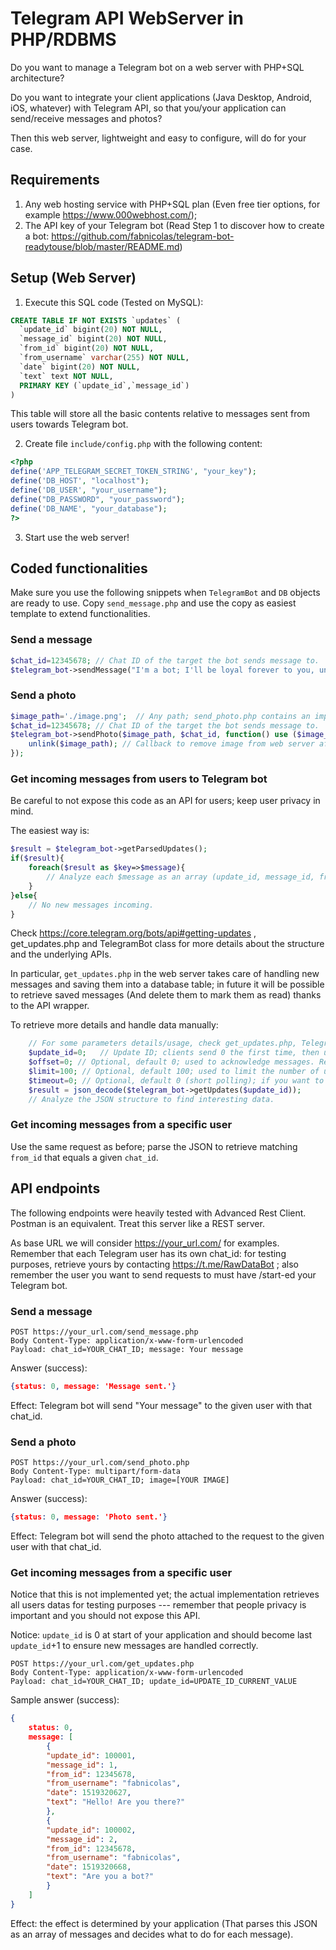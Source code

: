 # Telegram API WebServer in PHP/RDBMS
Do you want to manage a Telegram bot on a web server with PHP+SQL architecture?

Do you want to integrate your client applications (Java Desktop, Android, iOS, whatever) with Telegram API, so that you/your application can send/receive messages and photos?

Then this web server, lightweight and easy to configure, will do for your case.

## Requirements
1. Any web hosting service with PHP+SQL plan (Even free tier options, for example https://www.000webhost.com/);
2. The API key of your Telegram bot (Read Step 1 to discover how to create a bot: https://github.com/fabnicolas/telegram-bot-readytouse/blob/master/README.md)

## Setup (Web Server)
1. Execute this SQL code (Tested on MySQL):
```sql
CREATE TABLE IF NOT EXISTS `updates` (
  `update_id` bigint(20) NOT NULL,
  `message_id` bigint(20) NOT NULL,
  `from_id` bigint(20) NOT NULL,
  `from_username` varchar(255) NOT NULL,
  `date` bigint(20) NOT NULL,
  `text` text NOT NULL,
  PRIMARY KEY (`update_id`,`message_id`)
)
```
This table will store all the basic contents relative to messages sent from users towards Telegram bot.

2. Create file `include/config.php` with the following content:
```php
<?php
define('APP_TELEGRAM_SECRET_TOKEN_STRING', "your_key");
define('DB_HOST', "localhost");
define('DB_USER', "your_username");
define("DB_PASSWORD", "your_password");
define('DB_NAME', "your_database");
?>
```

3. Start use the web server!

## Coded functionalities
Make sure you use the following snippets when `TelegramBot` and `DB` objects are ready to use.
Copy `send_message.php` and use the copy as easiest template to extend functionalities.

### Send a message
```php
$chat_id=12345678; // Chat ID of the target the bot sends message to.
$telegram_bot->sendMessage("I'm a bot; I'll be loyal forever to you, unless you make me crash.", $chat_id);
```

### Send a photo
```php
$image_path='./image.png';  // Any path; send_photo.php contains an implementation to handle images sent by user
$chat_id=12345678; // Chat ID of the target the bot sends message to.
$telegram_bot->sendPhoto($image_path, $chat_id, function() use ($image_path){
	unlink($image_path); // Callback to remove image from web server after you sent it.
});
```

### Get incoming messages from users to Telegram bot
Be careful to not expose this code as an API for users; keep user privacy in mind.

The easiest way is:
```php
$result = $telegram_bot->getParsedUpdates();
if($result){
    foreach($result as $key=>$message){
    	// Analyze each $message as an array (update_id, message_id, from_id, from_username, date, text).
    }
}else{
    // No new messages incoming.
}
```
Check https://core.telegram.org/bots/api#getting-updates , get_updates.php and TelegramBot class for more details about the structure and the underlying APIs.

In particular, `get_updates.php` in the web server takes care of handling new messages and saving them into a database table; in future it will be possible to retrieve saved messages (And delete them to mark them as read) thanks to the API wrapper. 



To retrieve more details and handle data manually:
```php
    // For some parameters details/usage, check get_updates.php, TelegramBot class and .
    $update_id=0;   // Update ID; clients send 0 the first time, then uses last possible number.
    $offset=0; // Optional, default 0; used to acknowledge messages. Read Telegram API for details.
    $limit=100; // Optional, default 100; used to limit the number of updates handled at the same time.
    $timeout=0; // Optional, default 0 (short polling); if you want to use long polling, set a value >0.
    $result = json_decode($telegram_bot->getUpdates($update_id));
    // Analyze the JSON structure to find interesting data.
```

### Get incoming messages from a specific user
Use the same request as before; parse the JSON to retrieve matching `from_id` that equals a given `chat_id`.


## API endpoints
The following endpoints were heavily tested with Advanced Rest Client. Postman is an equivalent. Treat this server like a REST server.

As base URL we will consider https://your_url.com/ for examples.
Remember that each Telegram user has its own chat_id: for testing purposes, retrieve yours by contacting https://t.me/RawDataBot ; also remember the user you want to send requests to must have /start-ed your Telegram bot.

### Send a message
```
POST https://your_url.com/send_message.php
Body Content-Type: application/x-www-form-urlencoded
Payload: chat_id=YOUR_CHAT_ID; message: Your message
```
Answer (success):
```json
{status: 0, message: 'Message sent.'}
```
Effect: Telegram bot will send "Your message" to the given user with that chat_id.

### Send a photo
```
POST https://your_url.com/send_photo.php
Body Content-Type: multipart/form-data
Payload: chat_id=YOUR_CHAT_ID; image=[YOUR IMAGE]
```
Answer (success):
```json
{status: 0, message: 'Photo sent.'}
```
Effect: Telegram bot will send the photo attached to the request to the given user with that chat_id.

### Get incoming messages from a specific user
Notice that this is not implemented yet; the actual implementation retrieves all users datas for testing purposes --- remember that people privacy is important and you should not expose this API.

Notice: `update_id` is 0 at start of your application and should become last `update_id`+1 to ensure new messages are handled correctly.
```
POST https://your_url.com/get_updates.php
Body Content-Type: application/x-www-form-urlencoded
Payload: chat_id=YOUR_CHAT_ID; update_id=UPDATE_ID_CURRENT_VALUE
```
Sample answer (success):
```json
{
    status: 0, 
    message: [
        {
        "update_id": 100001,
        "message_id": 1,
        "from_id": 12345678,
        "from_username": "fabnicolas",
        "date": 1519320627,
        "text": "Hello! Are you there?"
        },
        {
        "update_id": 100002,
        "message_id": 2,
        "from_id": 12345678,
        "from_username": "fabnicolas",
        "date": 1519320668,
        "text": "Are you a bot?"
        }
    ]
}
```
Effect: the effect is determined by your application (That parses this JSON as an array of messages and decides what to do for each message).